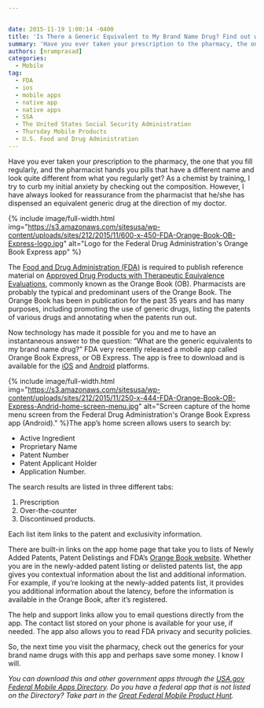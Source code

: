 ```yaml
---


date: 2015-11-19 1:00:14 -0400
title: 'Is There a Generic Equivalent to My Brand Name Drug? Find out with FDA OB Express'
summary: 'Have you ever taken your prescription to the pharmacy, the one that you fill regularly, and the pharmacist hands you pills that have&nbsp;a different name and look quite different from what you regularly get? As a chemist by training, I try to curb my initial anxiety by checking out&nbsp;the composition. However, I have always looked'
authors: [nramprasad]
categories:
  - Mobile
tag:
  - FDA
  - ios
  - mobile apps
  - native app
  - native apps
  - SSA
  - The United States Social Security Administration
  - Thursday Mobile Products
  - U.S. Food and Drug Administration
---
```


Have you ever taken your prescription to the pharmacy, the one that you fill regularly, and the pharmacist hands you pills that have a different name and look quite different from what you regularly get? As a chemist by training, I try to curb my initial anxiety by checking out the composition. However, I have always looked for reassurance from the pharmacist that he/she has dispensed an equivalent generic drug at the direction of my doctor.


{% include image/full-width.html img="https://s3.amazonaws.com/sitesusa/wp-content/uploads/sites/212/2015/11/600-x-450-FDA-Orange-Book-OB-Express-logo.jpg" alt="Logo for the Federal Drug Administration's Orange Book Express app" %}

The [Food and Drug Administration (FDA)](http://www.fda.gov) is required to publish reference material on [Approved Drug Products with Therapeutic Equivalence Evaluations](http://www.accessdata.fda.gov/scripts/cder/ob/), commonly known as the Orange Book (OB). Pharmacists are probably the typical and predominant users of the Orange Book. The Orange Book has been in publication for the past 35 years and has many purposes, including promoting the use of generic drugs, listing the patents of various drugs and annotating when the patents run out.

Now technology has made it possible for you and me to have an instantaneous answer to the question: “What are the generic equivalents to my brand name drug?&#8221; FDA very recently released a mobile app called Orange Book Express, or OB Express. The app is free to download and is available for the [iOS](https://itunes.apple.com/us/app/ob-express/id1051007579?mt=8) and [Android](https://play.google.com/store/apps/details?id=gov.fda.fdaob) platforms.


{% include image/full-width.html img="https://s3.amazonaws.com/sitesusa/wp-content/uploads/sites/212/2015/11/250-x-444-FDA-Orange-Book-OB-Express-Andrid-home-screen-menu.jpg" alt="Screen capture of the home menu screen from the Federal Drug Administration's Orange Book Express app (Android)." %}The app&#8217;s home screen allows users to search by:

  * Active Ingredient
  * Proprietary Name
  * Patent Number
  * Patent Applicant Holder
  * Application Number.

The search results are listed in three different tabs:

  1. Prescription
  2. Over-the-counter
  3. Discontinued products.

Each list item links to the patent and exclusivity information.

There are built-in links on the app home page that take you to lists of Newly Added Patents, Patent Delistings and FDA&#8217;s [Orange Book website](http://www.accessdata.fda.gov/scripts/cder/ob/). Whether you are in the newly-added patent listing or delisted patents list, the app gives you contextual information about the list and additional information. For example, if you’re looking at the newly-added patents list, it provides you additional information about the latency, before the information is available in the Orange Book, after it’s  registered.

The help and support links allow you to email questions directly from the app. The contact list stored on your phone is available for your use, if needed. The app also allows you to read FDA privacy and security policies.

So, the next time you visit the pharmacy, check out the generics for your brand name drugs with this app and perhaps save some money. I know I will.

_You can download this and other government apps through the [USA.gov Federal Mobile Apps Directory](https://www.usa.gov/mobile-apps). Do you have a federal app that is not listed on the Directory? Take part in the [Great Federal Mobile Product Hunt](https://www.WHATEVER/2015/05/21/start-sleuthing-with-the-great-federal-mobile-product-hunt/)._